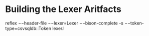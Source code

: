 # Building the Lexer Aritfacts

reflex −−header-file −−lexer=Lexer −−bison-complete -s −−token-type=csvsqldb::Token lexer.l

